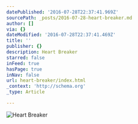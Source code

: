 ```yaml
---
datePublished: '2016-07-28T22:37:41.969Z'
sourcePath: _posts/2016-07-28-heart-breaker.md
author: []
via: {}
dateModified: '2016-07-28T22:37:41.469Z'
title: ''
publisher: {}
description: Heart Breaker
starred: false
inFeed: true
hasPage: true
inNav: false
url: heart-breaker/index.html
_context: 'http://schema.org'
_type: Article

---
```

![Heart Breaker](https://the-grid-user-content.s3-us-west-2.amazonaws.com/01efb85e-555b-448a-8a2c-3e1f5278c8c9.jpg)